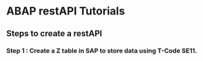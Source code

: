 # ABAP restAPI Tutorials
## Steps to create a restAPI

### Step 1 : Create a Z table in SAP to store data using T-Code SE11.
